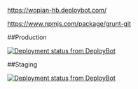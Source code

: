 https://wopian-hb.deploybot.com/

https://www.npmjs.com/package/grunt-git

##Production

[![Deployment status from DeployBot](https://wopian-hb.deploybot.com/badge/88313865898261/46786.svg)](http://deploybot.com)

##Staging

[![Deployment status from DeployBot](https://wopian-hb.deploybot.com/badge/34534835944506/46784.svg)](http://deploybot.com)
